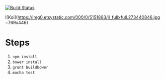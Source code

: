 [![Build Status](https://travis-ci.org/phillfarrugia/koi.svg?branch=master)](https://travis-ci.org/phillfarrugia/koi)

![Koi](https://img0.etsystatic.com/000/0/5151863/il_fullxfull.273440846.jpg =769x446)

# Steps
1. `npm install`
2. `bower install`
3. `grunt buildbower`
4. `mocha test`